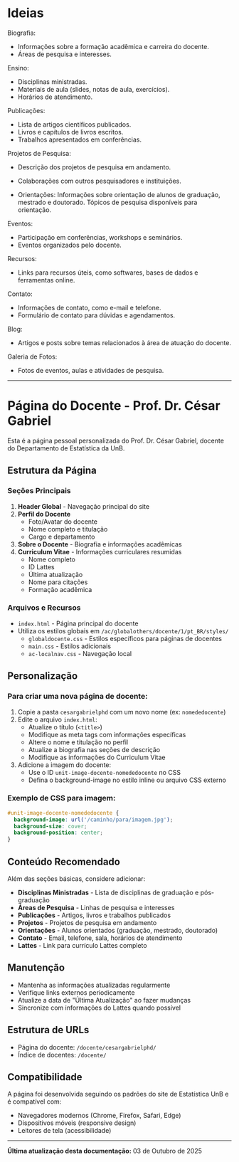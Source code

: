 # Ideias
Biografia:
- Informações sobre a formação acadêmica e carreira do docente.
- Áreas de pesquisa e interesses.

Ensino:
- Disciplinas ministradas.
- Materiais de aula (slides, notas de aula, exercícios).
- Horários de atendimento.

Publicações:
- Lista de artigos científicos publicados.
- Livros e capítulos de livros escritos.
- Trabalhos apresentados em conferências.

Projetos de Pesquisa:
- Descrição dos projetos de pesquisa em andamento.
- Colaborações com outros pesquisadores e instituições.

- Orientações:
Informações sobre orientação de alunos de graduação, mestrado e doutorado.
Tópicos de pesquisa disponíveis para orientação.

Eventos:
- Participação em conferências, workshops e seminários.
- Eventos organizados pelo docente.

Recursos:
- Links para recursos úteis, como softwares, bases de dados e ferramentas online.

Contato:
- Informações de contato, como e-mail e telefone.
- Formulário de contato para dúvidas e agendamentos.

Blog:
- Artigos e posts sobre temas relacionados à área de atuação do docente.

Galeria de Fotos:
- Fotos de eventos, aulas e atividades de pesquisa.



---
# Página do Docente - Prof. Dr. César Gabriel

Esta é a página pessoal personalizada do Prof. Dr. César Gabriel, docente do Departamento de Estatística da UnB.

## Estrutura da Página

### Seções Principais

1. **Header Global** - Navegação principal do site
2. **Perfil do Docente**
   - Foto/Avatar do docente
   - Nome completo e titulação
   - Cargo e departamento
3. **Sobre o Docente** - Biografia e informações acadêmicas
4. **Curriculum Vitae** - Informações curriculares resumidas
   - Nome completo
   - ID Lattes
   - Última atualização
   - Nome para citações
   - Formação acadêmica

### Arquivos e Recursos

- `index.html` - Página principal do docente
- Utiliza os estilos globais em `/ac/globalothers/docente/1/pt_BR/styles/`
  - `globaldocente.css` - Estilos específicos para páginas de docentes
  - `main.css` - Estilos adicionais
  - `ac-localnav.css` - Navegação local

## Personalização

### Para criar uma nova página de docente:

1. Copie a pasta `cesargabrielphd` com um novo nome (ex: `nomededocente`)
2. Edite o arquivo `index.html`:
   - Atualize o título (`<title>`)
   - Modifique as meta tags com informações específicas
   - Altere o nome e titulação no perfil
   - Atualize a biografia nas seções de descrição
   - Modifique as informações do Curriculum Vitae
3. Adicione a imagem do docente:
   - Use o ID `unit-image-docente-nomededocente` no CSS
   - Defina o background-image no estilo inline ou arquivo CSS externo

### Exemplo de CSS para imagem:

```css
#unit-image-docente-nomededocente {
  background-image: url('/caminho/para/imagem.jpg');
  background-size: cover;
  background-position: center;
}
```

## Conteúdo Recomendado

Além das seções básicas, considere adicionar:

- **Disciplinas Ministradas** - Lista de disciplinas de graduação e pós-graduação
- **Áreas de Pesquisa** - Linhas de pesquisa e interesses
- **Publicações** - Artigos, livros e trabalhos publicados
- **Projetos** - Projetos de pesquisa em andamento
- **Orientações** - Alunos orientados (graduação, mestrado, doutorado)
- **Contato** - Email, telefone, sala, horários de atendimento
- **Lattes** - Link para currículo Lattes completo

## Manutenção

- Mantenha as informações atualizadas regularmente
- Verifique links externos periodicamente
- Atualize a data de "Última Atualização" ao fazer mudanças
- Sincronize com informações do Lattes quando possível

## Estrutura de URLs

- Página do docente: `/docente/cesargabrielphd/`
- Índice de docentes: `/docente/`

## Compatibilidade

A página foi desenvolvida seguindo os padrões do site de Estatística UnB e é compatível com:
- Navegadores modernos (Chrome, Firefox, Safari, Edge)
- Dispositivos móveis (responsive design)
- Leitores de tela (acessibilidade)

---

**Última atualização desta documentação:** 03 de Outubro de 2025
